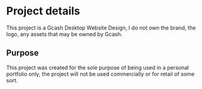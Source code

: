 # Project details

This project is a Gcash Desktop Website Design, I do not own the brand, the logo, any assets that may be owned by Gcash.

## Purpose

This project was created for the sole purpose of being used in a personal portfolio only, the project will not be used commercially or for retail of some sort.
